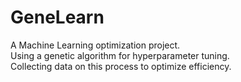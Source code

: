 # GeneLearn
A Machine Learning optimization project.<br>
Using a genetic algorithm for hyperparameter tuning.<br>
Collecting data on this process to optimize efficiency.
